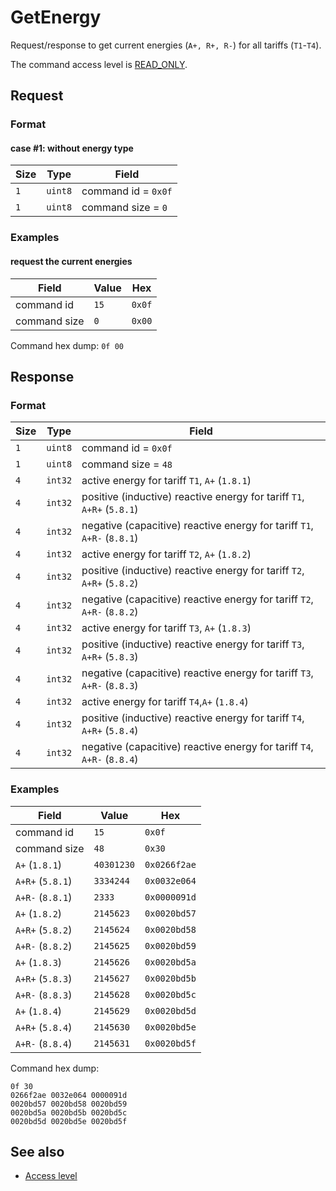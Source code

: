 # GetEnergy

Request/response to get current energies (`A+, R+, R-`) for all tariffs (`T1`-`T4`).

The command access level is [READ_ONLY](../basics.md#command-access-level).


## Request

### Format

#### case #1: without energy type

| Size | Type    | Field               |
| ---- | ------- | ------------------- |
| `1`  | `uint8` | command id = `0x0f` |
| `1`  | `uint8` | command size = `0`  |

### Examples

#### request the current energies

| Field        | Value | Hex    |
| ------------ | ----- | ------ |
| command id   | `15`  | `0x0f` |
| command size | `0`   | `0x00` |

Command hex dump: `0f 00`


## Response

### Format

| Size | Type    | Field                                                                   |
| ---- | ------- | ----------------------------------------------------------------------- |
| `1`  | `uint8` | command id = `0x0f`                                                     |
| `1`  | `uint8` | command size = `48`                                                     |
| `4`  | `int32` | active energy for tariff `T1`, `A+` (`1.8.1`)                           |
| `4`  | `int32` | positive (inductive) reactive energy for tariff `T1`, `A+R+` (`5.8.1`)  |
| `4`  | `int32` | negative (capacitive) reactive energy for tariff `T1`, `A+R-` (`8.8.1`) |
| `4`  | `int32` | active energy for tariff `T2`, `A+` (`1.8.2`)                           |
| `4`  | `int32` | positive (inductive) reactive energy for tariff `T2`, `A+R+` (`5.8.2`)  |
| `4`  | `int32` | negative (capacitive) reactive energy for tariff `T2`, `A+R-` (`8.8.2`) |
| `4`  | `int32` | active energy for tariff `T3`, `A+` (`1.8.3`)                           |
| `4`  | `int32` | positive (inductive) reactive energy for tariff `T3`, `A+R+` (`5.8.3`)  |
| `4`  | `int32` | negative (capacitive) reactive energy for tariff `T3`, `A+R-` (`8.8.3`) |
| `4`  | `int32` | active energy for tariff `T4`,`A+` (`1.8.4`)                            |
| `4`  | `int32` | positive (inductive) reactive energy for tariff `T4`, `A+R+` (`5.8.4`)  |
| `4`  | `int32` | negative (capacitive) reactive energy for tariff `T4`, `A+R-` (`8.8.4`) |


### Examples

| Field            | Value      | Hex          |
| ---------------- | ---------- | ------------ |
| command id       | `15`       | `0x0f`       |
| command size     | `48`       | `0x30`       |
| `A+` (`1.8.1`)   | `40301230` | `0x0266f2ae` |
| `A+R+` (`5.8.1`) | `3334244`  | `0x0032e064` |
| `A+R-` (`8.8.1`) | `2333`     | `0x0000091d` |
| `A+` (`1.8.2`)   | `2145623`  | `0x0020bd57` |
| `A+R+` (`5.8.2`) | `2145624`  | `0x0020bd58` |
| `A+R-` (`8.8.2`) | `2145625`  | `0x0020bd59` |
| `A+` (`1.8.3`)   | `2145626`  | `0x0020bd5a` |
| `A+R+` (`5.8.3`) | `2145627`  | `0x0020bd5b` |
| `A+R-` (`8.8.3`) | `2145628`  | `0x0020bd5c` |
| `A+` (`1.8.4`)   | `2145629`  | `0x0020bd5d` |
| `A+R+` (`5.8.4`) | `2145630`  | `0x0020bd5e` |
| `A+R-` (`8.8.4`) | `2145631`  | `0x0020bd5f` |

Command hex dump:
```
0f 30
0266f2ae 0032e064 0000091d
0020bd57 0020bd58 0020bd59
0020bd5a 0020bd5b 0020bd5c
0020bd5d 0020bd5e 0020bd5f
```

## See also

* [Access level](../basics.md#command-access-level)
